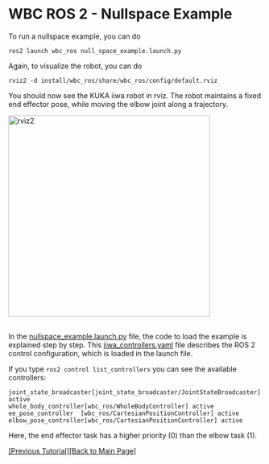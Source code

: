 # WBC ROS 2 - Nullspace Example

To run a nullspace example, you can do
```
ros2 launch wbc_ros null_space_example.launch.py
```
Again, to visualize the robot, you can do 
```
rviz2 -d install/wbc_ros/share/wbc_ros/config/default.rviz
```
You should now see the KUKA iiwa robot in rviz. The robot maintains a fixed end effector pose, while moving the elbow joint along a trajectory. 

<img src="https://github.com/ARC-OPT/Documentation/assets/8993546/1be0a0a5-d2f4-469d-b792-c5b04b6ce361" alt="rviz2" width="400"/>
<br/>
<br/>

In the [nullspace_example.launch.py](https://github.com/ARC-OPT/wbc_ros/blob/main/launch/null_space_example.launch.py) file, the code to load the example is explained step by step. This [iiwa_controllers.yaml](https://github.com/ARC-OPT/wbc_ros/blob/main/config/null_space_example/iiwa_controllers.yaml) file describes the ROS 2 control configuration, which is loaded in the launch file. 

If you type `ros2 control list_controllers` you can see the available controllers: 
```!bash
joint_state_broadcaster[joint_state_broadcaster/JointStateBroadcaster] active    
whole_body_controller[wbc_ros/WholeBodyController] active    
ee_pose_controller  [wbc_ros/CartesianPositionController] active    
elbow_pose_controller[wbc_ros/CartesianPositionController] active
```
Here, the end effector task has a higher priority (0) than the elbow task (1). 

[[Previous Tutorial]](https://arc-opt.github.io/Documentation/tutorials/ros2_joint_space_control.html)[[Back to Main Page]](https://arc-opt.github.io/Documentation)
